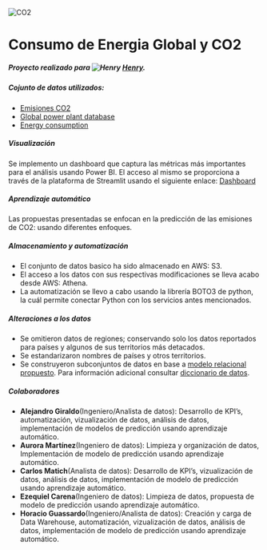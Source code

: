 ![CO2](https://i.ibb.co/FYKNGrp/banner-co2-A.png)
# Consumo de Energia Global y CO2

##### Proyecto realizado para ![Henry](https://i.ibb.co/DgH9488/logoH.png) [Henry](https://github.com/soyHenry/proyecto_grupal_consumo_energ-a_co2/).     

##### Cojunto de datos utilizados:    
- [Emisiones CO2](https://drive.google.com/drive/folders/1nAoLHcmrtoDcDtgUT3UDzFPZZxKh8_1s)    
- [Global power plant database](https://drive.google.com/drive/folders/1nAoLHcmrtoDcDtgUT3UDzFPZZxKh8_1s)    
- [Energy consumption](https://drive.google.com/drive/folders/1nAoLHcmrtoDcDtgUT3UDzFPZZxKh8_1s)     

##### Visualización
Se implemento un dashboard que captura las métricas más importantes para el análisis usando Power BI. El acceso al mismo se proporciona a través de la plataforma de Streamlit usando el siguiente enlace: [Dashboard](https://pgrupal13-proyectogrupal-inicio-3klytr.streamlitapp.com/)

##### Aprendizaje automático
Las propuestas presentadas se enfocan en la predicción de las emisiones de CO2: usando diferentes enfoques. 

##### Almacenamiento y automatización
- El conjunto de datos basico ha sido almacenado en AWS: S3.   
- El acceso a los datos con sus respectivas modificaciones se lleva acabo desde AWS: Athena.
- La automatización se llevo a cabo usando la librería BOTO3 de python, la cuál permite conectar Python con los servicios antes mencionados.       


##### Alteraciones a los datos 
- Se omitieron datos de regiones; conservando solo los datos reportados para países y algunos de sus territorios más detacados.     
- Se estandarizaron nombres de países y otros territorios.      
- Se construyeron subconjuntos de datos en base a [modelo relacional propuesto](https://github.com/PGrupal13/proyectoGrupal/blob/main/Info/DER.png). Para información adicional consultar [diccionario de datos](https://github.com/PGrupal13/proyectoGrupal/blob/main/Info/Diccionario.csv).    


##### Colaboradores
- **Alejandro Giraldo**(Ingeniero/Analista de datos): Desarrollo de KPI’s, automatización, vizualización de datos, análisis de datos, implementación de modelos de predicción usando aprendizaje automático.
- **Aurora Martínez**(Ingeniero de datos): Limpieza y organización de datos, Implementación de modelo de predicción usando aprendizaje automático.
- **Carlos Matich**(Analista de datos): Desarrollo de KPI’s, vizualización de datos, análisis de datos, implementación de modelo de predicción usando aprendizaje automático.
- **Ezequiel Carena**(Ingeniero de datos): Limpieza de datos, propuesta de modelo de predicción usando aprendizaje automático.
- **Horacio Guassardo**(Ingeniero/Analista de datos): Creación y carga de Data Warehouse, automatización, vizualización de datos, análisis de datos, implementación de modelo de predicción usando aprendizaje automático.